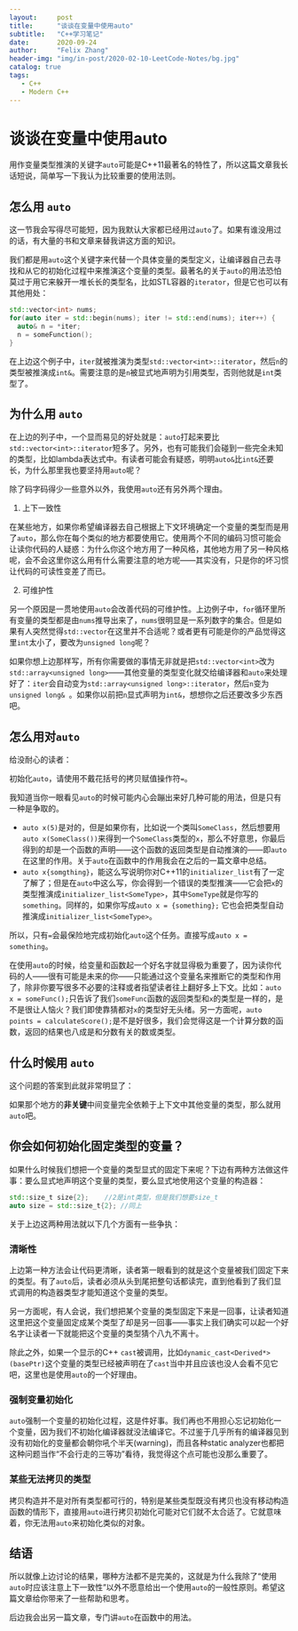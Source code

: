```yaml
---
layout:     post
title:      "谈谈在变量中使用auto"
subtitle:   "C++学习笔记"
date:       2020-09-24
author:     "Felix Zhang"
header-img: "img/in-post/2020-02-10-LeetCode-Notes/bg.jpg"
catalog: true
tags:
   - C++
   - Modern C++
---
```

# 谈谈在变量中使用auto

用作变量类型推演的关键字`auto`可能是C++11最著名的特性了，所以这篇文章我长话短说，简单写一下我认为比较重要的使用法则。

## 怎么用 `auto`

这一节我会写得尽可能短，因为我默认大家都已经用过`auto`了。如果有谁没用过的话，有大量的书和文章来替我讲这方面的知识。

我们都是用`auto`这个关键字来代替一个具体变量的类型定义，让编译器自己去寻找和从它的初始化过程中来推演这个变量的类型。最著名的关于`auto`的用法恐怕莫过于用它来躲开一堆长长的类型名，比如STL容器的`iterator`，但是它也可以有其他用处：

~~~C++
std::vector<int> nums;
for(auto iter = std::begin(nums); iter != std::end(nums); iter++) {
  auto& n = *iter;
  n = someFunction();
}
~~~

在上边这个例子中，`iter`就被推演为类型`std::vector<int>::iterator`，然后`n`的类型被推演成`int&`。需要注意的是`n`被显式地声明为引用类型，否则他就是`int`类型了。

## 为什么用 `auto`

在上边的列子中，一个显而易见的好处就是：`auto`打起来要比`std::vector<int>::iterator`短多了。另外，也有可能我们会碰到一些完全未知的类型，比如lambda表达式中。有读者可能会有疑惑，明明`auto&`比`int&`还要长，为什么那里我也要坚持用`auto`呢？

除了码字码得少一些意外以外，我使用`auto`还有另外两个理由。

1. 上下一致性

在某些地方，如果你希望编译器去自己根据上下文环境确定一个变量的类型而是用了`auto`，那么你在每个类似的地方都要使用它。使用两个不同的编码习惯可能会让读你代码的人疑惑：为什么你这个地方用了一种风格，其他地方用了另一种风格呢，会不会这里你这么用有什么需要注意的地方呢——其实没有，只是你的坏习惯让代码的可读性变差了而已。

2. 可维护性

另一个原因是一贯地使用`auto`会改善代码的可维护性。上边例子中，`for`循环里所有变量的类型都是由`nums`推导出来了，`nums`很明显是一系列数字的集合。但是如果有人突然觉得`std::vector`在这里并不合适呢？或者更有可能是你的产品觉得这里`int`太小了，要改为`unsigned long`呢？

如果你想上边那样写，所有你需要做的事情无非就是把`std::vector<int>`改为`std::array<unsigned long>`——其他变量的类型变化就交给编译器和`auto`来处理好了：`iter`会自动变为`std::array<unsigned long>::iterator`，然后`n`变为`unsigned long& `。如果你以前把`n`显式声明为`int&`，想想你之后还要改多少东西吧。

## 怎么用对`auto`

给没耐心的读者：

初始化`auto`，请使用不戴花括号的拷贝赋值操作符`=`。

我知道当你一眼看见`auto`的时候可能内心会蹦出来好几种可能的用法，但是只有一种是争取的。

* `auto x(5)`是对的，但是如果你有，比如说一个类叫`SomeClass`，然后想要用`auto x(SomeClass())`来得到一个`SomeClass`类型的`x`，那么不好意思，你最后得到的却是一个函数的声明——这个函数的返回类型是自动推演的——即`auto`在这里的作用。关于`auto`在函数中的作用我会在之后的一篇文章中总结。
* `auto x{somgthing}`，能这么写说明你对C++11的`initializer_list`有了一定了解了；但是在`auto`中这么写，你会得到一个错误的类型推演——它会把`x`的类型推演成`initializer_list<SomeType>`，其中`SomeType`就是你写的`something`。同样的，如果你写成`auto x = {something};` 它也会把类型自动推演成`initializer_list<SomeType>`。

所以，只有`=`会最保险地完成初始化`auto`这个任务。直接写成`auto x = something`。

在使用`auto`的时候，给变量和函数起一个好名字就显得极为重要了，因为读你代码的人——很有可能是未来的你——只能通过这个变量名来推断它的类型和作用了，除非你要写很多不必要的注释或者指望读者往上翻好多上下文。比如：`auto x = someFunc();`只告诉了我们`someFunc`函数的返回类型和`x`的类型是一样的，是不是很让人恼火？我们即使靠猜都对`x`的类型好无头绪。另一方面呢，`auto points = calculateScore();`是不是好很多，我们会觉得这是一个计算分数的函数，返回的结果也八成是和分数有关的数或类型。

## 什么时候用 `auto`

这个问题的答案到此就非常明显了：

如果那个地方的**非关键**中间变量完全依赖于上下文中其他变量的类型，那么就用`auto`吧。

## 你会如何初始化固定类型的变量？

如果什么时候我们想把一个变量的类型显式的固定下来呢？下边有两种方法做这件事：要么显式地声明这个变量的类型，要么显式地使用这个变量的构造器：

~~~C++
std::size_t size{2};	//2是int类型，但是我们想要size_t
auto size = std::size_t{2};	//同上
~~~

关于上边这两种用法就以下几个方面有一些争执：

### 清晰性

上边第一种方法会让代码更清晰，读者第一眼看到的就是这个变量被我们固定下来的类型。有了`auto`后，读者必须从头到尾把整句话都读完，直到他看到了我们显式调用的构造器类型才能知道这个变量的类型。

另一方面呢，有人会说，我们想把某个变量的类型固定下来是一回事，让读者知道这里把这个变量固定成某个类型了却是另一回事——事实上我们确实可以起一个好名字让读者一下就能把这个变量的类型猜个八九不离十。

除此之外，如果一个显示的C++ `cast`被调用，比如`dynamic_cast<Derived*>(basePtr)`这个变量的类型已经被声明在了`cast`当中并且应该也没人会看不见它吧，这里也是使用`auto`的一个好理由。



### 强制变量初始化

`auto`强制一个变量的初始化过程，这是件好事。我们再也不用担心忘记初始化一个变量，因为我们不初始化编译器就没法编译它。不过鉴于几乎所有的编译器见到没有初始化的变量都会朝你吼个半天(warning)，而且各种static analyzer也都把这种问题当作“不会行走的三等功”看待，我觉得这个点可能也没那么重要了。

### 某些无法拷贝的类型

拷贝构造并不是对所有类型都可行的，特别是某些类型既没有拷贝也没有移动构造函数的情形下，直接用`auto`进行拷贝初始化可能对它们就不太合适了。它就意味着，你无法用`auto`来初始化类似的对象。

## 结语

所以就像上边讨论的结果，哪种方法都不是完美的，这就是为什么我除了“使用`auto`时应该注意上下一致性”以外不愿意给出一个使用`auto`的一般性原则。希望这篇文章给你带来了一些帮助和思考。

后边我会出另一篇文章，专门讲`auto`在函数中的用法。

